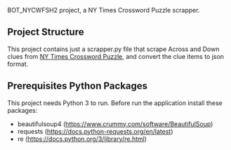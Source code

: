 BOT_NYCWFSH2 project, a NY Times Crossword Puzzle scrapper.

## Project Structure

This project contains just a scrapper.py file that scrape Across and Down clues from [NY Times Crossword Puzzle](https://www.nytimes.com/crosswords/game/mini), and convert the clue items to json format.


## Prerequisites Python Packages

This project needs Python 3 to run. Before run the application install these packages:

- beautifulsoup4 (https://www.crummy.com/software/BeautifulSoup)
- requests (https://docs.python-requests.org/en/latest)
- re (https://docs.python.org/3/library/re.html)

